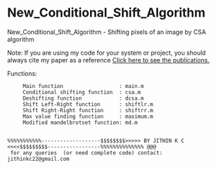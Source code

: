 # New_Conditional_Shift_Algorithm

New_Conditional_Shift_Algorithm - Shifting pixels of an image by CSA algorithm

Note: If you are using my code for your system or project, you should always cite my paper as a reference
 <a href ="https://docs.google.com/document/d/1AbCxFoUhdOCppM8novgCdOv0F9mqYe7HlBU7yX7Svx0/edit?usp=sharing">Click here to see the publications.</a>


   Functions:
   
         Main function                  : main.m
         Conditional shifting function  : csa.m
         Deshifting function            : dcsa.m
         Shift Left-Right function      : shiftlr.m
         Shift Right-Right function     : shiftrr.m
         Max value finding function     : maximum.m
         Modified mandelbrotset function: md.m
         
    
    %%%%%%%%%%%-------------------$$$$$$$$>>>>> BY JITHIN K C <<<<$$$$$$$$$-----------------%%%%%%%%%%%%%% @@@ 
     for any queries  (or need complete code) contact: jithinkc22@gmail.com
